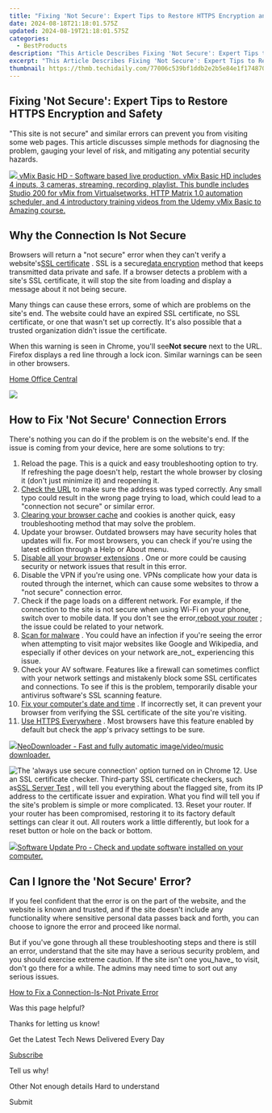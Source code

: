 ```yaml
---
title: "Fixing 'Not Secure': Expert Tips to Restore HTTPS Encryption and Safety"
date: 2024-08-18T21:18:01.575Z
updated: 2024-08-19T21:18:01.575Z
categories:
  - BestProducts
description: "This Article Describes Fixing 'Not Secure': Expert Tips to Restore HTTPS Encryption and Safety"
excerpt: "This Article Describes Fixing 'Not Secure': Expert Tips to Restore HTTPS Encryption and Safety"
thumbnail: https://thmb.techidaily.com/77006c539bf1ddb2e2b5e84e1f174870218883325d71d7edbcfdaf185bcde8ae.jpg
---
```


## Fixing 'Not Secure': Expert Tips to Restore HTTPS Encryption and Safety
 "This site is not secure" and similar errors can prevent you from visiting some web pages. This article discusses simple methods for diagnosing the problem, gauging your level of risk, and mitigating any potential security hazards.

<!-- affiliate ads begin -->
<a href="https://secure.2checkout.com/order/checkout.php?PRODS=4718728&QTY=1&AFFILIATE=108875&CART=1"> <img src="https://secure.avangate.com/images/merchant/ce9a6fb2becc2d235e62b125e9260102/products/vMixCallScreenshot1-large.jpg" border="0"> vMix Basic HD - Software based live production. vMix Basic HD includes 4 inputs, 3 cameras, streaming, recording, playlist. 
This bundle includes Studio 200 for vMix from Virtualsetworks, HTTP Matrix 1.0 automation scheduler, and 4 introductory training videos from the Udemy vMix Basic to Amazing course. </a>
<!-- affiliate ads end -->
## Why the Connection Is Not Secure

 Browsers will return a "not secure" error when they can't verify a website's[SSL certificate](https://www.lifewire.com/cheap-ssl-certificates-and-recommendations-3469539) . SSL is a secure[data encryption](https://www.lifewire.com/introduction-to-network-encryption-817993) method that keeps transmitted data private and safe. If a browser detects a problem with a site's SSL certificate, it will stop the site from loading and display a message about it not being secure.

 Many things can cause these errors, some of which are problems on the site's end. The website could have an expired SSL certificate, no SSL certificate, or one that wasn't set up correctly. It's also possible that a trusted organization didn't issue the certificate.

 When this warning is seen in Chrome, you'll see**Not secure** next to the URL. Firefox displays a red line through a lock icon. Similar warnings can be seen in other browsers.

[Home Office Central](https://www.lifewire.com/increase-web-browser-security-4767673)

<!-- affiliate ads begin -->
<a href="https://shop.copernic.com/order/checkout.php?PRODS=41033095&QTY=1&AFFILIATE=108875&CART=1"><img src="https://secure.2checkout.com/images/merchant/8d30aa96e72440759f74bd2306c1fa3d/Copernic-2023-Affiliate-728x90-Advanced-3YR.png" border="0"></a>
<!-- affiliate ads end -->
## How to Fix 'Not Secure' Connection Errors

 There's nothing you can do if the problem is on the website's end. If the issue is coming from your device, here are some solutions to try:

1. Reload the page. This is a quick and easy troubleshooting option to try. If refreshing the page doesn't help, restart the whole browser by closing it (don't just minimize it) and reopening it.
2. [Check the URL](https://www.lifewire.com/how-to-troubleshoot-an-error-in-a-url-2624454) to make sure the address was typed correctly. Any small typo could result in the wrong page trying to load, which could lead to a "connection not secure" or similar error.
3. [Clearing your browser cache](https://www.lifewire.com/how-to-clear-cache-2617980) and cookies is another quick, easy troubleshooting method that may solve the problem.
4. Update your browser. Outdated browsers may have security holes that updates will fix. For most browsers, you can check if you're using the latest edition through a Help or About menu.
5. [Disable all your browser extensions](https://www.lifewire.com/manage-extensions-in-web-browsers-4687446) . One or more could be causing security or network issues that result in this error.
6. Disable the VPN if you're using one. VPNs complicate how your data is routed through the internet, which can cause some websites to throw a "not secure" connection error.
7. Check if the page loads on a different network. For example, if the connection to the site is not secure when using Wi-Fi on your phone, switch over to mobile data. If you don't see the error,[reboot your router](https://www.lifewire.com/how-to-properly-restart-a-router-modem-2624570) ; the issue could be related to your network.
8. [Scan for malware](https://www.lifewire.com/properly-scan-your-computer-for-viruses-and-other-malware-2624526) . You could have an infection if you're seeing the error when attempting to visit major websites like Google and Wikipedia, and especially if other devices on your network are_not_ experiencing this issue.
9. Check your AV software. Features like a firewall can sometimes conflict with your network settings and mistakenly block some SSL certificates and connections. To see if this is the problem, temporarily disable your antivirus software's SSL scanning feature.
10. [Fix your computer's date and time](https://www.lifewire.com/change-time-windows-11-6823501) . If incorrectly set, it can prevent your browser from verifying the SSL certificate of the site you're visiting.
11. [Use HTTPS Everywhere](https://www.eff.org/https-everywhere) . Most browsers have this feature enabled by default but check the app's privacy settings to be sure.  
<!-- affiliate ads begin -->
<a href="https://secure.2checkout.com/order/checkout.php?PRODS=4559731&QTY=1&AFFILIATE=108875&CART=1"><img src="http://www.neowise.com/images/nd-ss-w200.jpg" border="0">NeoDownloader - Fast and fully automatic image/video/music downloader. </a>
<!-- affiliate ads end -->
![The 'always use secure connection' option turned on in Chrome](https://www.lifewire.com/thmb/plLNYQv1d4nSv7lzrEu_PpLwBtQ=/1500x0/filters:no_upscale():max_bytes(150000):strip_icc():format(webp)/chrome-always-use-https-77dfce79cdac4797b3cb164345aff64e.png)
12. Use an SSL certificate checker. Third-party SSL certificate checkers, such as[SSL Server Test](https://www.ssllabs.com/ssltest/) , will tell you everything about the flagged site, from its IP address to the certificate issuer and expiration. What you find will tell you if the site's problem is simple or more complicated.
13. Reset your router. If your router has been compromised, restoring it to its factory default settings can clear it out. All routers work a little differently, but look for a reset button or hole on the back or bottom.

<!-- affiliate ads begin -->
<a href="https://order.glarysoft.com/order/checkout.php?PRODS=4691139&QTY=1&AFFILIATE=108875&CART=1"><img src="https://secure.avangate.com/images/merchant/6734fa703f6633ab896eecbdfad8953a/products/SU-200-1.png" border="0">Software Update Pro - Check and update software installed on your computer. </a>
<!-- affiliate ads end -->
## Can I Ignore the 'Not Secure' Error?

 If you feel confident that the error is on the part of the website, and the website is known and trusted, and if the site doesn't include any functionality where sensitive personal data passes back and forth, you can choose to ignore the error and proceed like normal.

 But if you've gone through all these troubleshooting steps and there is still an error, understand that the site may have a serious security problem, and you should exercise extreme caution. If the site isn't one you_have_ to visit, don't go there for a while. The admins may need time to sort out any serious issues.

[How to Fix a Connection-Is-Not Private Error](https://www.lifewire.com/fix-browser-connection-is-not-private-6500670)

Was this page helpful?

Thanks for letting us know!

 Get the Latest Tech News Delivered Every Day

[Subscribe](https://www.lifewire.com/#)

Tell us why!

 Other  Not enough details  Hard to understand

 Submit

<ins class="adsbygoogle"
     style="display:block"
     data-ad-format="autorelaxed"
     data-ad-client="ca-pub-7571918770474297"
     data-ad-slot="1223367746"></ins>



<ins class="adsbygoogle"
     style="display:block"
     data-ad-client="ca-pub-7571918770474297"
     data-ad-slot="8358498916"
     data-ad-format="auto"
     data-full-width-responsive="true"></ins>



